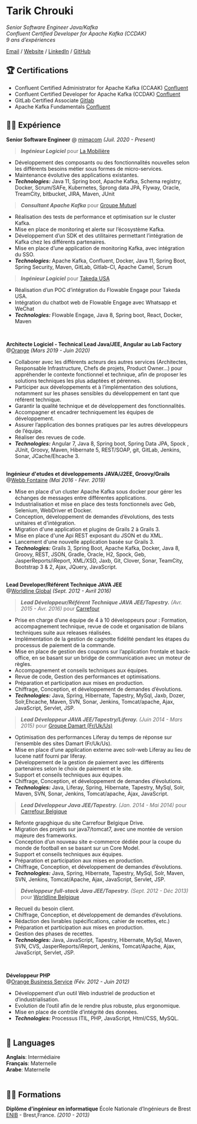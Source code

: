 # Tarik Chrouki

_Senior Software Engineer Java/Kafka_ <br>
_Confluent Certified Developer for Apache Kafka (CCDAK)_ <br>
_9 ans d’expériences_

[Email](mailto:contact@chrouki.com) / [Website](https://chrouki.com/) / [LinkedIn](https://www.linkedin.com/in/tarikchrouki/) / [GitHub](https://github.com/tarikchrouki/) 

## 🏆 Certifications
- Confluent Certified Administrator for Apache Kafka (CCAAK) [Confluent](https://www.credential.net/61d2299d-19e5-4b7a-b49f-122c3b5c6659)
- Confluent Certified Developer for Apache Kafka (CCDAK) [Confluent](https://www.credential.net/286034aa-6505-4bd5-a7c5-468fae8b4621#gs.3kuzds)
- GitLab Certified Associate [Gitlab](https://gitlab.badgr.com/public/assertions/bUe5saFBT8Souff7dtr89Q)
- Apache Kafka Fundamentals [Confluent](https://www.credential.net/e596d6cc-7cb6-489b-a694-b2f18de4e97a#gs.3kv2n6)

## 👨‍💻 Expérience

**Senior Software Engineer** @ [mimacom](https://www.mimacom.com/fr/) _(Juil. 2020 - Present)_ <br>

>***Ingénieur Logiciel*** pour [La Mobilière](https://www.mobiliere.ch)
- Développement des composants ou des fonctionnalités nouvelles selon les différents besoins métier sous formes de micro-services.
- Maintenance évolutive des applications existantes.
- **_Technologies:_** Java 11, Spring boot, Apache Kafka, Schema registry, Docker, Scrum/SAFe, Kubernetes, Sprong data JPA, Flyway, Oracle, TreamCity, bitbucket, JIRA,
Maven, JUnit

>***Consultant Apache Kafka*** pour [Groupe Mutuel](https://www.groupemutuel.ch/)
- Réalisation des tests de performance et optimisation sur le cluster Kafka.
- Mise en place de monitoring et alerte sur l’écosystème Kafka.
- Développement d’un SDK et des utilitaires permettant l’intégration de Kafka chez les différents partenaires.
- Mise en place d’une application de monitoring Kafka, avec intégration du SSO.
- **_Technologies:_** Apache Kafka, Confluent, Docker, Java 11, Spring Boot, Spring Security, Maven, GitLab, Gitlab-CI, Apache Camel, Scrum

>***Ingénieur Logiciel*** pour [Takeda USA](https://www.takeda.com/en-us/)
- Réalisation d’un POC d’intégration du Flowable Engage pour Takeda USA.
- Intégration du chatbot web de Flowable Engage avec Whatsapp et WeChat
- **_Technologies:_** Flowable Engage, Java 8, Spring boot, React, Docker, Maven

<br>

**Architecte Logiciel - Technical Lead Java/JEE, Angular au Lab Factory**<br> @[Orange](https://wholesalefrance.orange.fr/fr/) _(Mars 2019 - Juin 2020)_ <br>
  - Collaborer avec les différents acteurs des autres services (Architectes, Responsable Infrastructure, Chefs de projets, Product Owner...) pour appréhender le contexte fonctionnel et technique, afin de proposer les solutions techniques les plus adaptées et pérennes.
  - Participer aux développements et à l’implémentation des solutions, notamment sur les phases sensibles du développement en tant que référent technique.
  - Garantir la qualité technique et de développement des fonctionnalités.
  - Accompagner et encadrer techniquement les équipes de développement.
  - Assurer l’application des bonnes pratiques par les autres développeurs de l’équipe.
  - Réaliser des revues de code.
  - **_Technologies:_**  Angular 7, Java 8, Spring boot, Spring Data JPA, Spock , JUnit, Groovy, Maven, Hibernate 5, REST/SOAP, git, GitLab, Jenkins, Sonar, JCache/Ehcache 3.
<br><br>

**Ingénieur d'etudes et développements JAVA/J2EE, Groovy/Grails** <br>@[Webb Fontaine](https://webbfontaine.com/) _(Mai 2016 - Févr. 2019)_ <br>

  - Mise en place d'un cluster Apache Kafka sous docker pour gérer les échanges de messages entre différentes applications.
  - Industrialisation et mise en place des tests fonctionnels avec Geb, Selenium, WebDriver et Docker.
  - Conception, développement de demandes d’évolutions, des tests unitaires et d'intégration.
  - Migration d'une application et plugins de Grails 2 à Grails 3.
  - Mise en place d'une Api REST exposant du JSON et du XML.
  - Lancement d'une nouvelle application basée sur Grails 3.
  - **_Technologies:_**  Grails 3, Spring Boot, Apache Kafka, Docker, Java 8, Groovy, REST, JSON, Gradle, Oracle, H2, Spock, Geb, JasperReports/iReport, XML/XSD, Jaxb, Git, Clover, Sonar, TeamCity, Bootstrap 3 \& 2, Ajax, JQuery, JavaScript.
    <br><br>

**Lead Developer/Référent Technique JAVA JEE** <br>@[Worldline Global](https://fr.worldline.com/) _(Sept. 2012 - Avril 2016)_ <br>

>***Lead Développeur/Référent Technique JAVA JEE/Tapestry.*** _(Avr. 2015 - Avr. 2016)_ pour [Carrefour](https://www.carrefour.fr/)
  - Prise en charge d’une équipe de 4 à 10 développeurs pour : Formation, accompagnement technique, revue de code et organisation de bilans techniques suite aux releases réalisées.
  - Implémentation de la gestion de cagnotte fidélité pendant les étapes du processus de paiement de la commande.
  - Mise en place de gestion des coupons sur l’application frontale et back-office, en se basant sur un bridge de communication avec un moteur de règles.
  - Accompagnement et conseils techniques aux équipes.
  - Revue de code, Gestion des performances et optimisations.
  - Préparation et participation aux mises en production.
  - Chiffrage, Conception, et développement de demandes d’évolutions.
  - **_Technologies:_** Java, Spring, Hibernate, Tapestry, MySql, Jaxb, Dozer, Solr,Ehcache, Maven, SVN, Sonar, Jenkins, Tomcat/apache, Ajax, JavaScript, Servlet, JSP.

>***Lead Développeur JAVA JEE/Tapestry/Liferay.*** _(Juin 2014 - Mars 2015)_ pour [Groupe Damart (Fr/Uk/Us)](https://www.damart.fr/)<br>
  - Optimisation des performances Liferay du temps de réponse sur l’ensemble des sites Damart (Fr/Uk/Us).
  - Mise en place d’une application externe avec solr-web Liferay au lieu de lucene natif fourni par liferay.
  - Développement de la gestion de paiement avec les différents partenaires selon le choix de paiement et le site.
  - Support et conseils techniques aux équipes.
  - Chiffrage, Conception, et développement de demandes d’évolutions.
  - **_Technologies:_** Java, Liferay, Spring, Hibernate, Tapestry, MySql, Solr, Maven, SVN, Sonar, Jenkins, Tomcat/apache, Ajax, JavaScript.<br>

>***Lead Développeur Java JEE/Tapestry.*** _(Jan. 2014 - Mai 2014)_ pour [Carrefour Belgique]()<br>
  - Refonte grapghique du site Carrefour Belgique Drive.
  - Migration des projets sur java7/tomcat7, avec une montée de version majeure des frameworks.
  - Conception d’un nouveau site e-commerce dédiée pour la coupe du monde de football en se basant sur un Core Model.
  - Support et conseils techniques aux équipes.
  - Préparation et participation aux mises en production.
  - Chiffrage, Conception, et développement de demandes d’évolutions.
  - **_Technologies:_** Java, Spring, Hibernate, Tapestry, MySql, Solr, Maven, SVN, Jenkins, Tomcat/Apache, Ajax, JavaScript, Servlet, JSP.<br>

>***Développeur full-stack Java JEE/Tapestry.*** _(Sept. 2012 - Déc 2013)_ pour [Worldline Belgique]()<br>
  - Recueil du besoin client.
  - Chiffrage, Conception, et développement de demandes d’évolutions.
  - Rédaction des livrables (spécifications, cahier de recettes, etc.)
  - Préparation et participation aux mises en production.
  - Gestion des phases de recettes.
  - **_Technologies:_** Java, JavaScript, Tapestry, Hibernate, MySql, Maven, SVN, CVS, JasperReports/iReport, Jenkins, Tomcat/Apache, Ajax, JavaScript, Servlet, JSP.

<br>

**Développeur PHP** <br>@[Orange Business Service](https://www.orange-business.com/fr) _(Fév. 2012 - Juin 2012)_ <br>
  - Développement d’un outil Web industriel de production et d’industrialisation.
  - Evolution de l’outil afin de le rendre plus robuste, plus ergonomique.
  - Mise en place de contrôle d’intégrité des données.
  - **_Technologies:_** Processus ITIL, PHP, JavaScript, Html/CSS, MySQL.<br><br>

## 💬 Languages

**Anglais**: Intermédiaire <br>
**Français**: Maternelle <br>
**Arabe**: Maternelle
<br><br>

## 👨‍🎓 Formations

**Diplôme d’ingénieur en informatique** École Nationale d’Ingénieurs de Brest<br>
[ENIB](https://www.enib.fr/fr/) - Brest,France. _(2010 - 2013)_ <br>
